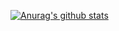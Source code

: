 [![Anurag's github stats](https://github-readme-stats.vercel.app/api?username=AbelLi23&show_icons=true&theme=radical)](https://github.com/AbelLi23)
